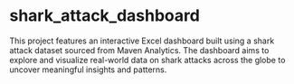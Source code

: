 # shark_attack_dashboard
This project features an interactive Excel dashboard built using a shark attack dataset sourced from Maven Analytics. The dashboard aims to explore and visualize real-world data on shark attacks across the globe to uncover meaningful insights and patterns. 
